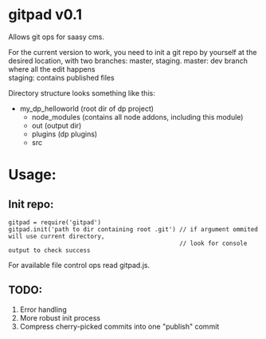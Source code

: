 # gitpad v0.1

Allows git ops for saasy cms. 

For the current version to work, you need to init a git repo by yourself at the desired location, with two branches: master, staging.
master: dev branch where all the edit happens  
staging: contains published files  

Directory structure looks something like this:  
- my_dp_helloworld (root dir of dp project)  
  - node_modules (contains all node addons, including this module)  
  - out (output dir)  
  - plugins (dp plugins)  
  - src  

# Usage:  

## Init repo:  
    gitpad = require('gitpad')  
    gitpad.init('path to dir containing root .git') // if argument ommited will use current directory, 
                                                    // look for console output to check success
  
For available file control ops read gitpad.js.  
  
## TODO:  
1. Error handling  
2. More robust init process  
3. Compress cherry-picked commits into one "publish" commit  
